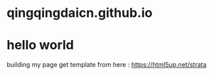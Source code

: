 # qingqingdaicn.github.io
# hello world
building my page
get template from here : https://html5up.net/strata

